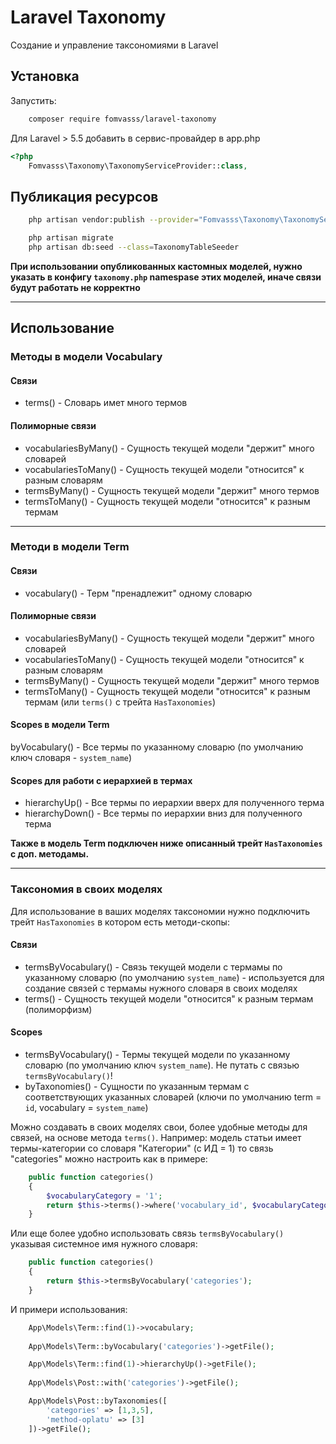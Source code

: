 # Laravel Taxonomy
Создание и управление таксономиями в Laravel

## Установка

Запустить:
```bash
	composer require fomvasss/laravel-taxonomy
```

Для Laravel > 5.5 добавить в сервис-провайдер в app.php
```php
<?php
	Fomvasss\Taxonomy\TaxonomyServiceProvider::class,
```

## Публикация ресурсов
```bash
	php artisan vendor:publish --provider="Fomvasss\Taxonomy\TaxonomyServiceProvider"
```

```bash
	php artisan migrate
	php artisan db:seed --class=TaxonomyTableSeeder
```

__При использовании опубликованных кастомных моделей, нужно указать в конфигу `taxonomy.php` namespase этих моделей, иначе связи будут работать не корректно__

---
## Использование

### Методы в модели Vocabulary
#### Связи
- terms() - Словарь имет много термов
#### Полиморные связи
- vocabulariesByMany() - Сущность текущей модели "держит" много словарей
- vocabulariesToMany() - Сущность текущей модели "относится" к разным словарям
- termsByMany() - Сущность текущей модели "держит" много термов
- termsToMany() - Сущность текущей модели "относится" к разным термам

---
### Методи в модели Term
#### Связи
- vocabulary() - Терм "пренадлежит" одному словарю
#### Полиморные связи
- vocabulariesByMany() - Сущность текущей модели "держит" много словарей
- vocabulariesToMany() - Сущность текущей модели "относится" к разным словарям
- termsByMany() - Сущность текущей модели "держит" много термов
- termsToMany() - Сущность текущей модели "относится" к разным термам (или `terms()` с трейта `HasTaxonomies`)

#### Scopes в модели Term
byVocabulary() - Все термы по указанному словарю (по умолчанию ключ словаря - `system_name`)

#### Scopes для работи с иерархией в термах
- hierarchyUp() - Все термы по иерархии вверх для полученного терма
- hierarchyDown() - Все термы по иерархии вниз для полученного терма

__Также в модель Term подключен ниже описанный трейт `HasTaxonomies` с доп. методамы.__

---
### Таксономия в своих моделях
Для использование в ваших моделях таксономии нужно подключить трейт `HasTaxonomies` в котором есть методи-скопы:
#### Связи
- termsByVocabulary() - Связь текущей модели с термамы по указанному словарю (по умолчанию `system_name`) - используется для создание связей с термамы нужного словаря в своих моделях
- terms() - Сущность текущей модели "относится" к разным термам (полиморфизм)

#### Scopes
- termsByVocabulary() - Термы текущей модели по указанному словарю (по умолчанию ключ `system_name`). Не путать с связью `termsByVocabulary()`!
- byTaxonomies() - Сущности по указанным термам с соответствующих указанных словарей (ключи по умолчанию term = `id`, vocabulary = `system_name`)

Можно создавать в своих моделях свои, более удобные методы для связей, на основе метода `terms()`. 
Например: модель статьи имеет термы-категории со словаря "Категории" (с ИД = 1) то связь "categories" можно настроить как в примере: 

```php
    public function categories()
    {
        $vocabularyCategory = '1';
        return $this->terms()->where('vocabulary_id', $vocabularyCategory);
    }
```

Или еще более удобно использовать связь `termsByVocabulary()` указывая системное имя нужного словаря:
```php
    public function categories()
    {
        return $this->termsByVocabulary('categories');
    }
```
И примери использования:
```php
	App\Models\Term::find(1)->vocabulary;
	
	App\Models\Term::byVocabulary('categories')->getFile();

	App\Models\Term::find(1)->hierarchyUp()->getFile();
	
	App\Models\Post::with('categories')->getFile();

	App\Models\Post::byTaxonomies([
		'categories' => [1,3,5],
		'method-oplatu' => [3]
	])->getFile();
```
